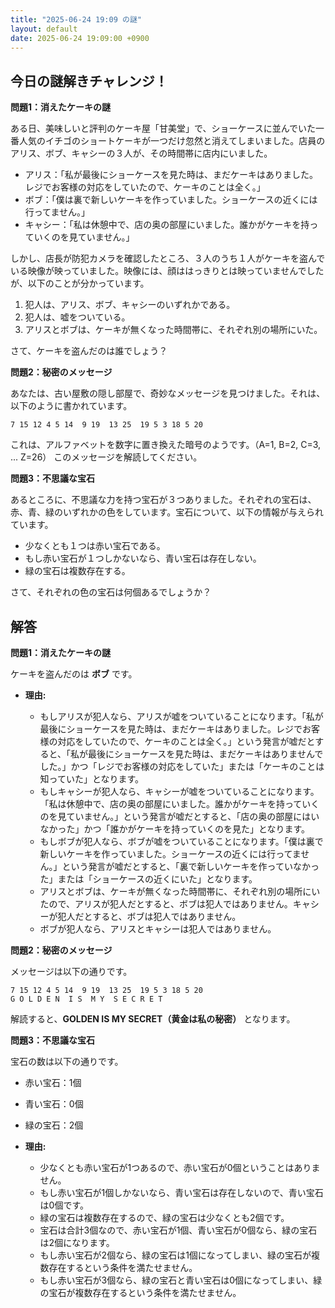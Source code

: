 ```yaml
---
title: "2025-06-24 19:09 の謎"
layout: default
date: 2025-06-24 19:09:00 +0900
---
```

## 今日の謎解きチャレンジ！

**問題1：消えたケーキの謎**

ある日、美味しいと評判のケーキ屋「甘美堂」で、ショーケースに並んでいた一番人気のイチゴのショートケーキが一つだけ忽然と消えてしまいました。店員のアリス、ボブ、キャシーの３人が、その時間帯に店内にいました。

*   アリス：「私が最後にショーケースを見た時は、まだケーキはありました。レジでお客様の対応をしていたので、ケーキのことは全く。」
*   ボブ：「僕は裏で新しいケーキを作っていました。ショーケースの近くには行ってません。」
*   キャシー：「私は休憩中で、店の奥の部屋にいました。誰かがケーキを持っていくのを見ていません。」

しかし、店長が防犯カメラを確認したところ、３人のうち１人がケーキを盗んでいる映像が映っていました。映像には、顔ははっきりとは映っていませんでしたが、以下のことが分かっています。

1.  犯人は、アリス、ボブ、キャシーのいずれかである。
2.  犯人は、嘘をついている。
3.  アリスとボブは、ケーキが無くなった時間帯に、それぞれ別の場所にいた。

さて、ケーキを盗んだのは誰でしょう？

**問題2：秘密のメッセージ**

あなたは、古い屋敷の隠し部屋で、奇妙なメッセージを見つけました。それは、以下のように書かれています。

```
7 15 12 4 5 14  9 19  13 25  19 5 3 18 5 20
```

これは、アルファベットを数字に置き換えた暗号のようです。（A=1, B=2, C=3, ... Z=26）
このメッセージを解読してください。

**問題3：不思議な宝石**

あるところに、不思議な力を持つ宝石が３つありました。それぞれの宝石は、赤、青、緑のいずれかの色をしています。宝石について、以下の情報が与えられています。

*   少なくとも１つは赤い宝石である。
*   もし赤い宝石が１つしかないなら、青い宝石は存在しない。
*   緑の宝石は複数存在する。

さて、それぞれの色の宝石は何個あるでしょうか？

## 解答

**問題1：消えたケーキの謎**

ケーキを盗んだのは **ボブ** です。

*   **理由:**

    *   もしアリスが犯人なら、アリスが嘘をついていることになります。「私が最後にショーケースを見た時は、まだケーキはありました。レジでお客様の対応をしていたので、ケーキのことは全く。」という発言が嘘だとすると、「私が最後にショーケースを見た時は、まだケーキはありませんでした。」かつ「レジでお客様の対応をしていた」または「ケーキのことは知っていた」となります。
    *   もしキャシーが犯人なら、キャシーが嘘をついていることになります。「私は休憩中で、店の奥の部屋にいました。誰かがケーキを持っていくのを見ていません。」という発言が嘘だとすると、「店の奥の部屋にはいなかった」かつ「誰かがケーキを持っていくのを見た」となります。
    *   もしボブが犯人なら、ボブが嘘をついていることになります。「僕は裏で新しいケーキを作っていました。ショーケースの近くには行ってません。」という発言が嘘だとすると、「裏で新しいケーキを作っていなかった」または「ショーケースの近くにいた」となります。
    *   アリスとボブは、ケーキが無くなった時間帯に、それぞれ別の場所にいたので、アリスが犯人だとすると、ボブは犯人ではありません。キャシーが犯人だとすると、ボブは犯人ではありません。
    *   ボブが犯人なら、アリスとキャシーは犯人ではありません。

**問題2：秘密のメッセージ**

メッセージは以下の通りです。

```
7 15 12 4 5 14  9 19  13 25  19 5 3 18 5 20
G O L D E N  I S  M Y  S E C R E T
```

解読すると、**GOLDEN IS MY SECRET（黄金は私の秘密）** となります。

**問題3：不思議な宝石**

宝石の数は以下の通りです。

*   赤い宝石：1個
*   青い宝石：0個
*   緑の宝石：2個

*   **理由:**

    *   少なくとも赤い宝石が1つあるので、赤い宝石が0個ということはありません。
    *   もし赤い宝石が1個しかないなら、青い宝石は存在しないので、青い宝石は0個です。
    *   緑の宝石は複数存在するので、緑の宝石は少なくとも2個です。
    *   宝石は合計3個なので、赤い宝石が1個、青い宝石が0個なら、緑の宝石は2個になります。
    *   もし赤い宝石が2個なら、緑の宝石は1個になってしまい、緑の宝石が複数存在するという条件を満たせません。
    *   もし赤い宝石が3個なら、緑の宝石と青い宝石は0個になってしまい、緑の宝石が複数存在するという条件を満たせません。
